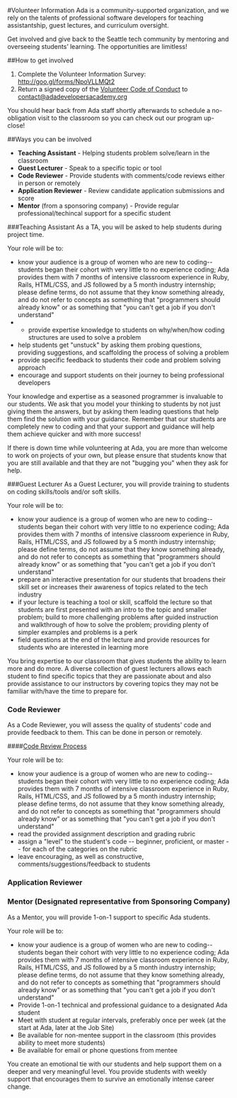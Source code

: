 #Volunteer Information
Ada is a community-supported organization, and we rely on the talents of professional software developers for teaching assistantship, guest lectures, and curriculum oversight.

Get involved and give back to the Seattle tech community by mentoring and overseeing students’ learning. The opportunities are limitless!

##How to get involved
1. Complete the Volunteer Information Survey: http://goo.gl/forms/NpoVLLMQt2
2. Return a signed copy of the [Volunteer Code of Conduct](https://docs.google.com/document/d/1LCGKZXhtCMCxpc4y_jfNOq3RDHA3tet29qqunVg7z6k/edit?usp=sharing) to contact@adadevelopersacademy.org

You should hear back from Ada staff shortly afterwards to schedule a no-obligation visit to the classroom so you can check out our program up-close!

##Ways you can be involved
- **Teaching Assistant** - Helping students problem solve/learn in the classroom
- **Guest Lecturer** - Speak to a specific topic or tool
- **Code Reviewer** - Provide students with comments/code reviews either in person or remotely
- **Application Reviewer** - Review candidate application submissions and score
- **Mentor** (from a sponsoring company) - Provide regular professional/techincal support for a specific student

###Teaching Assistant
As a TA, you will be asked to help students during project time.

Your role will be to:
- know your audience is a group of women who are new to coding--students began their cohort with very little to no experience coding; Ada provides them with 7 months of intensive classroom experience in Ruby, Rails, HTML/CSS, and JS followed by a 5 month industry internship; please define terms, do not assume that they know something already, and do not refer to concepts as something that "programmers should already know" or as something that "you can't get a job if you don't understand"
- - provide expertise knowledge to students on why/when/how coding structures are used to solve a problem
- help students get "unstuck" by asking them probing questions, providing suggestions, and scaffolding the process of solving a problem
- provide specific feedback to students their code and problem solving approach
- encourage and support students on their journey to being professional developers

Your knowledge and expertise as a seasoned programmer is invaluable to our students. We ask that you model your thinking to students by not just giving them the answers, but by asking them leading questions that help them find the solution with your guidance. Remember that our students are completely new to coding and that your support and guidance will help them achieve quicker and with more success!

If there is down time while volunteering at Ada, you are more than welcome to work on projects of your own, but please ensure that students know that you are still available and that they are not "bugging you" when they ask for help.

###Guest Lecturer
As a Guest Lecturer, you will provide training to students on coding skills/tools and/or soft skills.

Your role will be to:
- know your audience is a group of women who are new to coding--students began their cohort with very little to no experience coding; Ada provides them with 7 months of intensive classroom experience in Ruby, Rails, HTML/CSS, and JS followed by a 5 month industry internship; please define terms, do not assume that they know something already, and do not refer to concepts as something that "programmers should already know" or as something that "you can't get a job if you don't understand"
- prepare an interactive presentation for our students that broadens their skill set or increases their awareness of topics related to the tech industry
- if your lecture is teaching a tool or skill, scaffold the lecture so that students are first presented with an intro to the topic and smaller problem; build to more challenging problems after guided instruction and walkthrough of how to solve the problem; providing plenty of simpler examples and problems is a perk
- field questions at the end of the lecture and  provide resources for students who are interested in learning more

You bring expertise to our classroom that gives students the ability to learn more and do more. A diverse collection of guest lecturers allows each student to find specific topics that they are passionate about and also provide assistance to our instructors by covering topics they may not be familiar with/have the time to prepare for.

### Code Reviewer
As a Code Reviewer, you will assess the quality of students' code and provide feedback to them. This can be done in person or remotely.

####[Code Review Process](rubrics/code_review_process.md)

Your role will be to:
- know your audience is a group of women who are new to coding--students began their cohort with very little to no experience coding; Ada provides them with 7 months of intensive classroom experience in Ruby, Rails, HTML/CSS, and JS followed by a 5 month industry internship; please define terms, do not assume that they know something already, and do not refer to concepts as something that "programmers should already know" or as something that "you can't get a job if you don't understand"
- read the provided assignment description and grading rubric
- assign a "level" to the student's code -- beginner, proficient, or master -- for each of the categories on the rubric
- leave encouraging, as well as constructive, comments/suggestions/feedback to students

### Application Reviewer

### Mentor (Designated representative from Sponsoring Company)
As a Mentor, you will provide 1-on-1 support to specific Ada students.

Your role will be to:
- know your audience is a group of women who are new to coding--students began their cohort with very little to no experience coding; Ada provides them with 7 months of intensive classroom experience in Ruby, Rails, HTML/CSS, and JS followed by a 5 month industry internship; please define terms, do not assume that they know something already, and do not refer to concepts as something that "programmers should already know" or as something that "you can't get a job if you don't understand"
-	Provide 1-on-1 technical and professional guidance to a designated Ada student
-	Meet with student at regular intervals, preferably once per week (at the start at Ada, later at the Job Site)
-	Be available for non-mentee support in the classroom (this provides ability to meet more students)
-	Be available for email or phone questions from mentee

You create an emotional tie with our students and help support them on a deeper and very meaningful level. You provide students with weekly support that encourages them to survive an emotionally intense career change.
